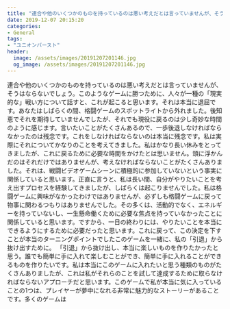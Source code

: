 ```yaml
---
title: "連合や他のいくつかのものを持っているのは悪い考えだとは言っていませんが、そうはならないでしょう。"
date: 2019-12-07 20:15:20
categories:
- General
tags:
- "ユニオンバースト"
header:
  image: /assets/images/20191207201146.jpg
  og_image: /assets/images/20191207201146.jpg
---
```


連合や他のいくつかのものを持っているのは悪い考えだとは言っていませんが、そうはならないでしょう。このようなゲームに勝つために、人々が一種の「現実的な」戦い方について話すと、これが起こると思います。それは本当に退屈です。あなたはしばらくの間、格闘ゲームのスポットライトから外れました。後知恵でそれを期待していませんでしたが、それでも現役に戻るのは少し奇妙な時間のように感じます。言いたいことがたくさんあるので、一歩後退しなければならなかったのは残念です。これをしなければならないのは本当に残念です。私は実際にそれについてかなりのことを考えてきました。私はかなり長い休みをとってきましたが、これに戻るために必要な時間をかけたとは思いません。頭に浮かんだのはそれだけではありませんが、考えなければならないことがたくさんありました。それは、戦闘ビデオゲームシーンに積極的に参加していないという事実に関係していると思います。正直に言うと、私は長い間、自分がやりたいことを考え出すプロセスを経験してきましたが、しばらくは起こりませんでした。私は格闘ゲームに興味がなかったわけではありませんが、必ずしも格闘ゲームに戻って物事に関わるつもりはありませんでした。その多くは、活動的でなく、エネルギーを持っていないし、一生懸命働くために必要な焦点を持っていなかったことに関係していると思います。ですから、一日の終わりには、やりたいことを本当にできるようにするために必要だったと思います。これに戻って、この決定を下すことが本当のターニングポイントでしたこのゲームを一緒に、私の「引退」から抜け出すために。 「引退」から抜け出し、本当に楽しいものを作りたかったと思う。誰でも簡単に手に入れて楽しむことができ、簡単に手に入れることができるものを作りたいです。私は本当にこのゲームに入れたいと思う種類のものがたくさんありましたが、これは私がそれらのことを試して達成するために取らなければならないアプローチだと思います。このゲームで私が本当に気に入っていることの1つは、プレイヤーが夢中になれる非常に魅力的なストーリーがあることです。多くのゲームは
